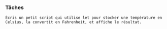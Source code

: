 
### Tâches
    Écris un petit script qui utilise let pour stocker une température en Celsius, la convertit en Fahrenheit, et affiche le résultat.